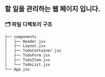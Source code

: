 ## 할 일을 관리하는 웹 페이지 입니다.

### 🗂 파일 디렉토리 구조

```bash
├── components
│   ├── Header.jsx
│   ├── Layout.jsx
│   ├── TodoContainer.jsx
│   ├── TodoForm.jsx
│   ├── TodoItem.jsx
│   └── TodoList.jsx
└── App.jsx
```
